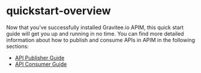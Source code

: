 # quickstart-overview

Now that you’ve successfully installed Gravitee.io APIM, this quick start guide will get you up and running in no time. You can find more detailed information about how to publish and consume APIs in APIM in the following sections:

* [API Publisher Guide](../../../quickstart/api-publisher/api-publisher-api.md)
* [API Consumer Guide](../../../quickstart/api-consumer/api-consumer-ui.md)
